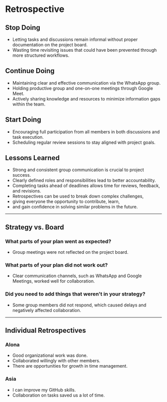 # Retrospective

## Stop Doing

- Letting tasks and discussions remain informal without proper
  documentation on the project board.  
- Wasting time revisiting issues that could have been
  prevented through more structured workflows.

## Continue Doing

- Maintaining clear and effective communication via the WhatsApp group.  
- Holding productive group and one-on-one meetings through Google Meet.  
- Actively sharing knowledge and resources to minimize
  information gaps within the team.

## Start Doing

- Encouraging full participation from all members in both
 discussions and task execution.  
- Scheduling regular review sessions to stay aligned with project goals.

## Lessons Learned

- Strong and consistent group communication is crucial to project success.  
- Clearly defined roles and responsibilities lead to better accountability.  
- Completing tasks ahead of deadlines allows time for reviews,
  feedback, and revisions.  
- Retrospectives can be used to break down complex challenges,
- giving everyone the opportunity to contribute, learn,
- and gain confidence in solving similar problems in the future.

---

## Strategy vs. Board

### What parts of your plan went as expected?

- Group meetings were not reflected on the project board.
  
### What parts of your plan did not work out?

- Clear communication channels, such as WhatsApp and Google
  Meetings, worked well for collaboration.

### Did you need to add things that weren't in your strategy?

- Some group members did not respond, which caused delays
  and negatively affected collaboration.

---

## Individual Retrospectives

### Alona

- Good organizational work was done.
- Collaborated willingly with other members.
- There are opportunities for growth in time management.

### Asia 

- I can improve my GitHub skills.
- Collaboration on tasks saved us a lot of time.
